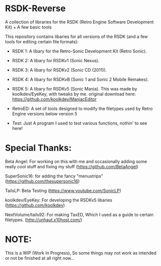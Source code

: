 # RSDK-Reverse
A collection of libraries for the RSDK (Retro Engine Software Development Kit) + A few basic tools 

This repository contains libaries for all versions of the RSDK (and a few tools for editing certain file formats):
- RSDK 1: A libary for the Retro-Sonic Development Kit (Retro Sonic). 

- RSDK 2: A libary for RSDKv1 (Sonic Nexus).

- RSDK 3: A libary for RSDKv2 (Sonic CD (2011)).

- RSDK 4: A libary for RSDKvB (Sonic 1 and Sonic 2 Mobile Remakes).

- RSDK 5: A libary for RSDKv5 (Sonic Mania). This was made by koolkdev/EyeKey, with tweaks by me. original download here: https://github.com/koolkdev/ManiacEditor

- RetroED: A set of tools designed to modify the filetypes used by Retro Engine versions below version 5

- Test: Just A program I used to test various functions, nothin' to see here!

# Special Thanks:

Beta Angel: For working on this with me and occasionally adding some really cool stuff and fixing my stuff
(https://github.com/BetaAngel)

SuperSonic16: for adding the fancy "menustrips"
(https://github.com/thesupersonic16)

TailsLP: Beta Testing
(https://www.youtube.com/SonicLP)

koolkdev/EyeKey: For developing the RSDKv5 libaries
(https://github.com/koolkdev)

NextVolume/tails92: For making TaxED, Which I used as a guide to certain filetypes.
(http://unhaut.x10host.com/)

# NOTE:
This is a WIP (Work In Progress), So some things may not work as intended or not be finished at all right now...
